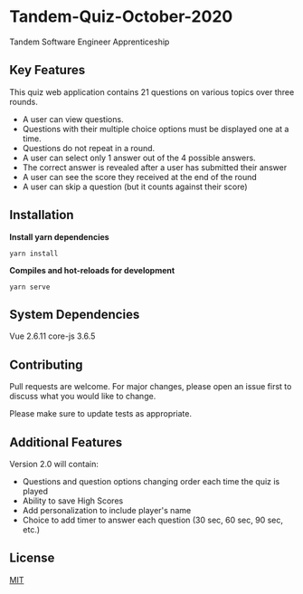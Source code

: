 # Tandem-Quiz-October-2020
Tandem Software Engineer Apprenticeship

## Key Features
This quiz web application contains 21 questions on various topics over three rounds. 

 - A user can view questions.  
 - Questions with their multiple choice options must be displayed one at a time. 
 - Questions do not repeat in a round.
 - A user can select only 1 answer out of the 4 possible answers.  
 - The correct answer is revealed after a user has submitted their answer 
 - A user can see the score they received at the end of the round
 - A user can skip a question (but it counts against their score)


## Installation
**Install yarn dependencies**

    yarn install
  **Compiles and hot-reloads for development**

    yarn serve

## System Dependencies
Vue 2.6.11
core-js 3.6.5

## Contributing
Pull requests are welcome. For major changes, please open an issue first to discuss what you would like to change.

Please make sure to update tests as appropriate.

## Additional Features

 Version 2.0 will contain:
 - Questions and question options changing order each time the quiz is played
 - Ability to save High Scores
 - Add personalization to include player's name
 - Choice to add timer to answer each question (30 sec, 60 sec, 90 sec, etc.)

## License
[MIT](https://choosealicense.com/licenses/mit/)
